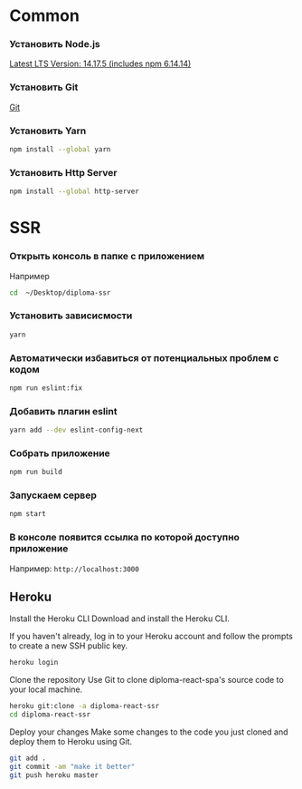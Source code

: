 # Common

### Установить Node.js

[Latest LTS Version: 14.17.5 (includes npm 6.14.14)](https://nodejs.org/en/download/)

### Установить Git

[Git](https://git-scm.com/downloads)

### Установить Yarn

```bash
npm install --global yarn
```

### Установить Http Server

```bash
npm install --global http-server
```

# SSR

### Открыть консоль в папке с приложением

Например
```bash
cd  ~/Desktop/diploma-ssr 
```

### Установить зависисмости
```bash
yarn
```

### Автоматически избавиться от потенциальных проблем с кодом
```bash
npm run eslint:fix
```

### Добавить плагин eslint
```bash
yarn add --dev eslint-config-next
```

### Собрать приложение
```bash
npm run build
```

### Запускаем сервер

```bash
npm start
```

### В консоле появится ссылка по которой доступно приложение

Например: `http://localhost:3000`


## Heroku
Install the Heroku CLI
Download and install the Heroku CLI.

If you haven't already, log in to your Heroku account and follow the prompts to create a new SSH public key.

```bash
heroku login
```
Clone the repository
Use Git to clone diploma-react-spa's source code to your local machine.

```bash
heroku git:clone -a diploma-react-ssr
cd diploma-react-ssr
```
Deploy your changes
Make some changes to the code you just cloned and deploy them to Heroku using Git.

```bash
git add .
git commit -am "make it better"
git push heroku master
```